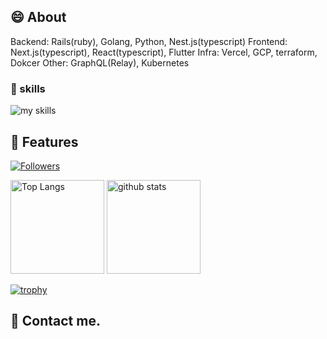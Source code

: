 ## 😄 About
Backend: Rails(ruby), Golang, Python, Nest.js(typescript)
Frontend: Next.js(typescript), React(typescript), Flutter
Infra: Vercel, GCP, terraform, Dokcer
Other: GraphQL(Relay), Kubernetes

### 🌱 skills
<img alt="my skills" src="https://skillicons.dev/icons?theme=light&perline=8&i=ts,js,nodejs,react,dart,flutter,ruby,rails,python,golang,rust,solidity,docker,redis,postgres,mysql,firebase,vercel,netlify,gcp,github,githubactions,vscode,figma" />


## 🔭 Features
[![Followers](https://badgen.org/img/zenn/muro/followers?style=flat)](https://zenn.dev/muro) 
<!--[![My Twitter Followers](https://badgen.net/twitter/follow/name)](https://twitter.com/name)-->

<p align="left"> 
  <img alt="Top Langs" height="150px" src="https://github-readme-stats.vercel.app/api/top-langs/?username=yukiyamamuro&layout=compact&show_icons=true" />
  <img alt="github stats" height="150px" src="https://github-readme-stats.vercel.app/api?username=yukiyamamuro" />
</p>

[![trophy](https://github-profile-trophy.vercel.app/?username=yukiyamamuro)](https://github.com/yukiyamamuro/github-profile-trophy)

## 📨 Contact me.

<!--
**yukiyamamuro/yukiyamamuro** is a ✨ _special_ ✨ repository because its `README.md` (this file) appears on your GitHub profile.

Here are some ideas to get you started:

- 🔭 I’m currently working on ...
- 🌱 I’m currently learning ...
- 👯 I’m looking to collaborate on ...
- 🤔 I’m looking for help with ...
- 💬 Ask me about ...
- 📫 How to reach me: ...
- 😄 Pronouns: ...
- ⚡ Fun fact: ...
-->
